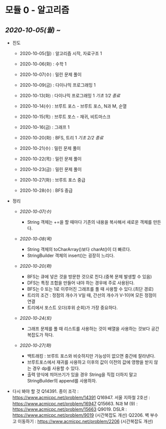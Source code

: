 # 모듈 0 - 알고리즘

## <em>2020-10-05(월) ~</em>

* 진도
    * 2020-10-05(월) : 알고리즘 시작, 자료구조 1
    * 2020-10-06(화) : 수학 1
    * 2020-10-07(수) : 밀린 문제 풀이
    * 2020-10-09(금) : 다이나믹 프로그래밍 1
    
    * 2020-10-13(화) : 다이나믹 프로그래밍 1 _기초 1/2 종료_
    * 2020-10-14(수) : 브루트 포스 - 브루트 포스, N과 M, 순열
    * 2020-10-15(목) : 브루트 포스 - 재귀, 비트마스크
    * 2020-10-16(금) : 그래프 1
    
    * 2020-10-20(화) : BFS, 트리 1 _기초 2/2 종료_
    * 2020-10-21(수) : 밀린 문제 풀이
    * 2020-10-22(목) : 밀린 문제 풀이
    * 2020-10-23(금) : 밀린 문제 풀이
    
    * 2020-10-27(화) : 브루트 포스 중급
    * 2020-10-28(수) : BFS 중급
    
* 정리
    * _2020-10-07(수)_
        * String 객체는 +=을 할 때마다 기존의 내용을 복사해서 새로운 객체를 만든다.
    
    * _2020-10-08(목)_
        * String 객체의 toCharArray()보다 charAt()이 더 빠르다.
        * StringBuilder 객체의 insert()는 굉장히 느리다.
        
    * _2020-10-20(화)_
        * BFS는 큐에 넣은 것을 방문한 것으로 친다.(중복 문제 발생할 수 있음)
        * DFS는 특정 조합을 만들어 내야 하는 경우에 주로 사용된다.
        * BFS는 0 또는 1로 이루어진 그래프를 풀 때 사용할 수 있다.(최단 경로)
        * 트리의 조건 : 정점의 개수가 V일 때, 간선의 개수가 V-1이며 모든 정점이 연결
        * 트리에서 포스트 오더(후위 순회)가 가장 중요하다.
        
    * _2020-10-24(토)_
        * 그래프 문제를 풀 때 리스트를 사용하는 것이 배열을 사용하는 것보다 공간 복잡도가 적다.
        
    * _2020-10-27(화)_
        * 백트래킹 : 브루트 포스와 비슷하지만 가능성이 없으면 중간에 잘라낸다.
        * 브루트포스에서 재귀를 사용하고 이후의 값이 이전의 값에 영향을 받지 않는 경우 dp를 사용할 수 있다.
        * 출력 양식에 띄어쓰기가 있을 경우 String을 직접 더하지 말고 StringBuilder의 append를 사용하자.
        
* 다시 봐야 할 것
    Q14391. 종이 조각 : https://www.acmicpc.net/problem/14391
    Q16947. 서울 지하철 2호선 : https://www.acmicpc.net/problem/16947
    Q15663. N과 M (9) : https://www.acmicpc.net/problem/15663
    Q9019. DSLR : https://www.acmicpc.net/problem/9019 (시간복잡도 개선)
    Q2206. 벽 부수고 이동하기 : https://www.acmicpc.net/problem/2206 (시간복잡도 개선)